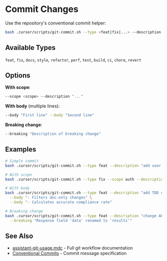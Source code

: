 # Commit Changes

Use the repository's conventional commit helper:

```bash
bash .cursor/scripts/git-commit.sh --type <feat|fix|...> --description "..."
```

## Available Types

`feat`, `fix`, `docs`, `style`, `refactor`, `perf`, `test`, `build`, `ci`, `chore`, `revert`

## Options

**With scope**:

```bash
--scope <scope> --description "..."
```

**With body** (multiple lines):

```bash
--body "First line" --body "Second line"
```

**Breaking change**:

```bash
--breaking "Description of breaking change"
```

## Examples

```bash
# Simple commit
bash .cursor/scripts/git-commit.sh --type feat --description "add user authentication"

# With scope
bash .cursor/scripts/git-commit.sh --type fix --scope auth --description "handle empty token"

# With body
bash .cursor/scripts/git-commit.sh --type feat --description "add TDD compliance checker" \
  --body "- Filters doc-only changes" \
  --body "- Calculates accurate compliance rate"

# Breaking change
bash .cursor/scripts/git-commit.sh --type feat --description "change API response format" \
  --breaking "Response field 'data' renamed to 'results'"
```

## See Also

- [assistant-git-usage.mdc](../rules/assistant-git-usage.mdc) - Full git workflow documentation
- [Conventional Commits](https://www.conventionalcommits.org/) - Commit message specification
